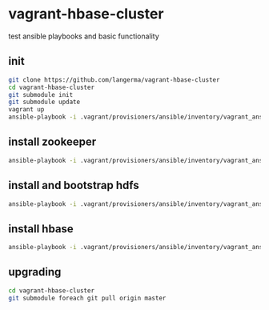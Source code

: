 # vagrant-hbase-cluster
test ansible playbooks and basic functionality

## init
```sh
git clone https://github.com/langerma/vagrant-hbase-cluster
cd vagrant-hbase-cluster
git submodule init
git submodule update
vagrant up
ansible-playbook -i .vagrant/provisioners/ansible/inventory/vagrant_ansible_inventory prepare.yml
```

## install zookeeper
```sh
ansible-playbook -i .vagrant/provisioners/ansible/inventory/vagrant_ansible_inventory zookeeper.yml
```

## install and bootstrap hdfs
```sh
ansible-playbook -i .vagrant/provisioners/ansible/inventory/vagrant_ansible_inventory hdfs.yml
```

## install hbase
```sh
ansible-playbook -i .vagrant/provisioners/ansible/inventory/vagrant_ansible_inventory hbase.yml
```

## upgrading
```sh
cd vagrant-hbase-cluster
git submodule foreach git pull origin master
```
